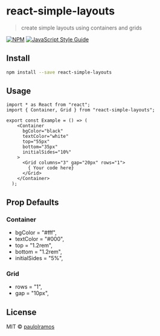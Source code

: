 # react-simple-layouts

> create simple layouts using containers and grids

[![NPM](https://img.shields.io/npm/v/react-simple-layouts.svg)](https://www.npmjs.com/package/react-simple-layouts) [![JavaScript Style Guide](https://img.shields.io/badge/code_style-standard-brightgreen.svg)](https://standardjs.com)

## Install

```bash
npm install --save react-simple-layouts
```

## Usage

```tsx
import * as React from "react";
import { Container, Grid } from "react-simple-layouts";

export const Example = () => (
    <Container
      bgColor="black"
      textColor="white"
      top="55px"
      bottom="35px"
      initialSides="10%"
    >
      <Grid columns="3" gap="20px" rows="1">
        { Your code here}
      </Grid>
    </Container>
  );
```

## Prop Defaults

### Container

- bgColor = "#fff",
- textColor = "#000",
- top = "1.2rem",
- bottom = "1.2rem",
- initialSides = "5%",

### Grid

- rows = "1",
- gap = "10px",

## License

MIT © [paulolramos](https://github.com/paulolramos)
